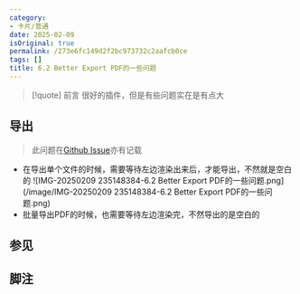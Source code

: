 ```yaml
---
category:
- 卡片/普通
date: 2025-02-09
isOriginal: true
permalink: /273e6fc149d2f2bc973732c2aafcb0ce
tags: []
title: 6.2 Better Export PDF的一些问题
---
```

> [!quote] 前言
> 很好的插件，但是有些问题实在是有点大

## 导出
> 此问题在[Github Issue](https://github.com/l1xnan/obsidian-better-export-pdf/issues/373)亦有记载
- 在导出单个文件的时候，需要等待左边渲染出来后，才能导出，不然就是空白的
  ![IMG-20250209 235148384-6.2 Better Export PDF的一些问题.png](/image/IMG-20250209 235148384-6.2 Better Export PDF的一些问题.png)
- 批量导出PDF的时候，也需要等待左边渲染完，不然导出的是空白的

## 参见
## 脚注
